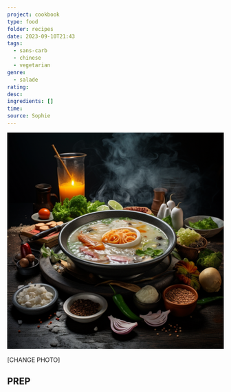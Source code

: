 ```yaml
---
project: cookbook
type: food
folder: recipes
date: 2023-09-10T21:43
tags:
  - sans-carb
  - chinese
  - vegetarian
genre:
  - salade
rating: 
desc: 
ingredients: []
time: 
source: Sophie
---
```


![IMAGE](_default.png)


[CHANGE PHOTO]

## PREP




